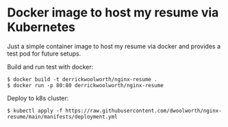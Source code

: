 Docker image to host my resume via Kubernetes
===
Just a simple container image to host my resume via docker and provides a test
pod for future setups.

Build and run test with docker:
```
$ docker build -t derrickwoolworth/nginx-resume .
$ docker run -p 80:80 derrickwoolworth/nginx-resume
```

Deploy to k8s cluster:
```
$ kubectl apply -f https://raw.githubusercontent.com/dwoolworth/nginx-resume/main/manifests/deployment.yml
```
